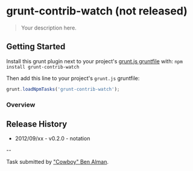 # grunt-contrib-watch (not released)

> Your description here.

## Getting Started
Install this grunt plugin next to your project's [grunt.js gruntfile][getting_started] with: `npm install grunt-contrib-watch`

Then add this line to your project's `grunt.js` gruntfile:

```javascript
grunt.loadNpmTasks('grunt-contrib-watch');
```

[grunt]: https://github.com/cowboy/grunt
[getting_started]: https://github.com/cowboy/grunt/blob/master/docs/getting_started.md

### Overview


## Release History

* 2012/09/xx - v0.2.0 - notation

--

Task submitted by ["Cowboy" Ben Alman](https://github.com/cowboy).